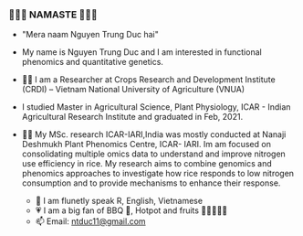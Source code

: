 ### 🙏🙏🙏 NAMASTE 🙏🙏🙏

* "Mera naam Nguyen Trung Duc hai"

* My name is Nguyen Trung Duc and I am interested in functional phenomics and quantitative genetics.
* 👨‍🔬 I am a Researcher at Crops Research and Development Institute (CRDI) – Vietnam National University of Agriculture (VNUA)
* I studied Master in Agricultural Science, Plant Physiology, ICAR - Indian Agricultural Research Institute and graduated in Feb, 2021.
* 🌾🌽 My MSc. research ICAR-IARI,India was mostly conducted at Nanaji Deshmukh Plant Phenomics Centre, ICAR- IARI. Im am focused on consolidating multiple omics data to understand and improve nitrogen use efficiency in rice. My research aims to combine genomics and phenomics approaches to investigate how rice responds to low nitrogen consumption and to provide mechanisms to enhance their response.
   * 💬  I am flunetly speak R, English, Vietnamese
   * 💗 I am a big fan of BBQ 🍖, Hotpot and fruits 🍵🍜🍡🍉🍇
   * 📫  Email: ntduc11@gmail.com
